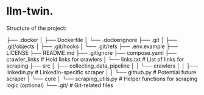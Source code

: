 # llm-twin.
Structure of the project:

├── .docker
│   ├── Dockerfile
│   └── .dockerignore
├── .git
│   ├── .git/objects
│   ├── .git/hooks
│   └── .git/refs
├── .env.example
├── LICENSE
├── README.md
├── .gitignore
├── compose.yaml
├── crawler_links  # Hold links for crawlers
│   └── links.txt  # List of links for scraping
├── src
│   ├── collecting_data_pipeline
│   │   └── crawlers
│   │       ├── linkedin.py  # LinkedIn-specific scraper
│   │       └── github.py    # Potential future scraper
│   └── core
│       └── scraping_utils.py  # Helper functions for scraping logic (optional)
└── .git/  # Git-related files
